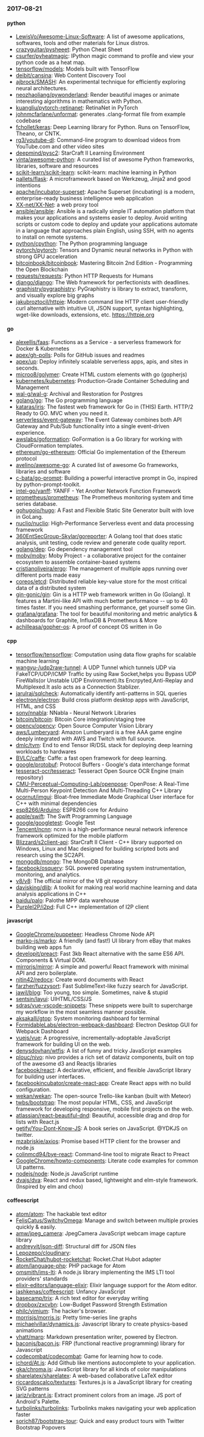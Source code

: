 ### 2017-08-21

#### python
* [LewisVo/Awesome-Linux-Software](https://github.com/LewisVo/Awesome-Linux-Software):  A list of awesome applications, softwares, tools and other materials for Linux distros.
* [crazyguitar/pysheeet](https://github.com/crazyguitar/pysheeet): Python Cheat Sheet
* [csurfer/pyheatmagic](https://github.com/csurfer/pyheatmagic): IPython magic command to profile and view your python code as a heat map.
* [tensorflow/models](https://github.com/tensorflow/models): Models built with TensorFlow
* [deibit/cansina](https://github.com/deibit/cansina): Web Content Discovery Tool
* [ajbrock/SMASH](https://github.com/ajbrock/SMASH): An experimental technique for efficiently exploring neural architectures.
* [neozhaoliang/pywonderland](https://github.com/neozhaoliang/pywonderland): Render beautiful images or animate interesting algorithms in mathematics with Python.
* [kuangliu/pytorch-retinanet](https://github.com/kuangliu/pytorch-retinanet): RetinaNet in PyTorch
* [johnmcfarlane/unformat](https://github.com/johnmcfarlane/unformat): generates .clang-format file from example codebase
* [fchollet/keras](https://github.com/fchollet/keras): Deep Learning library for Python. Runs on TensorFlow, Theano, or CNTK.
* [rg3/youtube-dl](https://github.com/rg3/youtube-dl): Command-line program to download videos from YouTube.com and other video sites
* [deepmind/pysc2](https://github.com/deepmind/pysc2): StarCraft II Learning Environment
* [vinta/awesome-python](https://github.com/vinta/awesome-python): A curated list of awesome Python frameworks, libraries, software and resources
* [scikit-learn/scikit-learn](https://github.com/scikit-learn/scikit-learn): scikit-learn: machine learning in Python
* [pallets/flask](https://github.com/pallets/flask): A microframework based on Werkzeug, Jinja2 and good intentions
* [apache/incubator-superset](https://github.com/apache/incubator-superset): Apache Superset (incubating) is a modern, enterprise-ready business intelligence web application
* [XX-net/XX-Net](https://github.com/XX-net/XX-Net): a web proxy tool
* [ansible/ansible](https://github.com/ansible/ansible): Ansible is a radically simple IT automation platform that makes your applications and systems easier to deploy. Avoid writing scripts or custom code to deploy and update your applications automate in a language that approaches plain English, using SSH, with no agents to install on remote systems.
* [python/cpython](https://github.com/python/cpython): The Python programming language
* [pytorch/pytorch](https://github.com/pytorch/pytorch): Tensors and Dynamic neural networks in Python with strong GPU acceleration
* [bitcoinbook/bitcoinbook](https://github.com/bitcoinbook/bitcoinbook): Mastering Bitcoin 2nd Edition - Programming the Open Blockchain
* [requests/requests](https://github.com/requests/requests): Python HTTP Requests for Humans 
* [django/django](https://github.com/django/django): The Web framework for perfectionists with deadlines.
* [graphistry/pygraphistry](https://github.com/graphistry/pygraphistry): PyGraphistry is library to extract, transform, and visually explore big graphs
* [jakubroztocil/httpie](https://github.com/jakubroztocil/httpie): Modern command line HTTP client  user-friendly curl alternative with intuitive UI, JSON support, syntax highlighting, wget-like downloads, extensions, etc. https://httpie.org

#### go
* [alexellis/faas](https://github.com/alexellis/faas):  Functions as a Service - a serverless framework for Docker & Kubernetes
* [apex/gh-polls](https://github.com/apex/gh-polls): Polls for GitHub issues and readmes
* [apex/up](https://github.com/apex/up): Deploy infinitely scalable serverless apps, apis, and sites in seconds.
* [microo8/golymer](https://github.com/microo8/golymer): Create HTML custom elements with go (gopherjs)
* [kubernetes/kubernetes](https://github.com/kubernetes/kubernetes): Production-Grade Container Scheduling and Management
* [wal-g/wal-g](https://github.com/wal-g/wal-g): Archival and Restoration for Postgres
* [golang/go](https://github.com/golang/go): The Go programming language
* [kataras/iris](https://github.com/kataras/iris): The fastest web framework for Go in (THIS) Earth. HTTP/2 Ready to GO. MVC when you need it.
* [serverless/event-gateway](https://github.com/serverless/event-gateway): The Event Gateway combines both API Gateway and Pub/Sub functionality into a single event-driven experience.
* [awslabs/goformation](https://github.com/awslabs/goformation): GoFormation is a Go library for working with CloudFormation templates.
* [ethereum/go-ethereum](https://github.com/ethereum/go-ethereum): Official Go implementation of the Ethereum protocol
* [avelino/awesome-go](https://github.com/avelino/awesome-go): A curated list of awesome Go frameworks, libraries and software
* [c-bata/go-prompt](https://github.com/c-bata/go-prompt): Building a powerful interactive prompt in Go, inspired by python-prompt-toolkit.
* [intel-go/yanff](https://github.com/intel-go/yanff): YANFF - Yet Another Network Function Framework
* [prometheus/prometheus](https://github.com/prometheus/prometheus): The Prometheus monitoring system and time series database.
* [gohugoio/hugo](https://github.com/gohugoio/hugo): A Fast and Flexible Static Site Generator built with love in GoLang.
* [nuclio/nuclio](https://github.com/nuclio/nuclio): High-Performance Serverless event and data processing framework
* [360EntSecGroup-Skylar/goreporter](https://github.com/360EntSecGroup-Skylar/goreporter): A Golang tool that does static analysis, unit testing, code review and generate code quality report.
* [golang/dep](https://github.com/golang/dep): Go dependency management tool
* [moby/moby](https://github.com/moby/moby): Moby Project - a collaborative project for the container ecosystem to assemble container-based systems
* [cristianoliveira/ergo](https://github.com/cristianoliveira/ergo): The management of multiple apps running over different ports made easy
* [coreos/etcd](https://github.com/coreos/etcd): Distributed reliable key-value store for the most critical data of a distributed system
* [gin-gonic/gin](https://github.com/gin-gonic/gin): Gin is a HTTP web framework written in Go (Golang). It features a Martini-like API with much better performance -- up to 40 times faster. If you need smashing performance, get yourself some Gin.
* [grafana/grafana](https://github.com/grafana/grafana): The tool for beautiful monitoring and metric analytics & dashboards for Graphite, InfluxDB & Prometheus & More
* [achilleasa/gopher-os](https://github.com/achilleasa/gopher-os): A proof of concept OS written in Go

#### cpp
* [tensorflow/tensorflow](https://github.com/tensorflow/tensorflow): Computation using data flow graphs for scalable machine learning
* [wangyu-/udp2raw-tunnel](https://github.com/wangyu-/udp2raw-tunnel): A UDP Tunnel which tunnels UDP via FakeTCP/UDP/ICMP Traffic by using Raw Socket,helps you Bypass UDP FireWalls(or Unstable UDP Environment).Its Encrpyted,Anti-Replay and Multiplexed.It aslo acts as a Connection Stablizer.
* [jarulraj/sqlcheck](https://github.com/jarulraj/sqlcheck): Automatically identify anti-patterns in SQL queries
* [electron/electron](https://github.com/electron/electron): Build cross platform desktop apps with JavaScript, HTML, and CSS
* [sony/nnabla](https://github.com/sony/nnabla): NNabla - Neural Network Libraries
* [bitcoin/bitcoin](https://github.com/bitcoin/bitcoin): Bitcoin Core integration/staging tree
* [opencv/opencv](https://github.com/opencv/opencv): Open Source Computer Vision Library
* [aws/Lumberyard](https://github.com/aws/Lumberyard): Amazon Lumberyard is a free AAA game engine deeply integrated with AWS and Twitch  with full source.
* [dmlc/tvm](https://github.com/dmlc/tvm): End to end Tensor IR/DSL stack for deploying deep learning workloads to hardwares
* [BVLC/caffe](https://github.com/BVLC/caffe): Caffe: a fast open framework for deep learning.
* [google/protobuf](https://github.com/google/protobuf): Protocol Buffers - Google's data interchange format
* [tesseract-ocr/tesseract](https://github.com/tesseract-ocr/tesseract): Tesseract Open Source OCR Engine (main repository)
* [CMU-Perceptual-Computing-Lab/openpose](https://github.com/CMU-Perceptual-Computing-Lab/openpose): OpenPose: A Real-Time Multi-Person Keypoint Detection And Multi-Threading C++ Library
* [ocornut/imgui](https://github.com/ocornut/imgui): Bloat-free Immediate Mode Graphical User interface for C++ with minimal dependencies
* [esp8266/Arduino](https://github.com/esp8266/Arduino): ESP8266 core for Arduino
* [apple/swift](https://github.com/apple/swift): The Swift Programming Language
* [google/googletest](https://github.com/google/googletest): Google Test
* [Tencent/ncnn](https://github.com/Tencent/ncnn): ncnn is a high-performance neural network inference framework optimized for the mobile platform
* [Blizzard/s2client-api](https://github.com/Blizzard/s2client-api): StarCraft II Client - C++ library supported on Windows, Linux and Mac designed for building scripted bots and research using the SC2API.
* [mongodb/mongo](https://github.com/mongodb/mongo): The MongoDB Database
* [facebook/osquery](https://github.com/facebook/osquery): SQL powered operating system instrumentation, monitoring, and analytics.
* [v8/v8](https://github.com/v8/v8): The official mirror of the V8 git repository
* [davisking/dlib](https://github.com/davisking/dlib): A toolkit for making real world machine learning and data analysis applications in C++
* [baidu/palo](https://github.com/baidu/palo): Palothe MPP data warehouse
* [PurpleI2P/i2pd](https://github.com/PurpleI2P/i2pd): Full C++ implementation of I2P client

#### javascript
* [GoogleChrome/puppeteer](https://github.com/GoogleChrome/puppeteer): Headless Chrome Node API
* [marko-js/marko](https://github.com/marko-js/marko): A friendly (and fast!) UI library from eBay that makes building web apps fun
* [developit/preact](https://github.com/developit/preact):  Fast 3kb React alternative with the same ES6 API. Components & Virtual DOM.
* [mirrorjs/mirror](https://github.com/mirrorjs/mirror): A simple and powerful React framework with minimal API and zero boilerplate.
* [nitin42/redocx](https://github.com/nitin42/redocx):  Create word documents with React
* [farzher/fuzzysort](https://github.com/farzher/fuzzysort): Fast SublimeText-like fuzzy search for JavaScript.
* [jawil/blog](https://github.com/jawil/blog): Too young, too simple. Sometimes, naive & stupid 
* [sentsin/layui](https://github.com/sentsin/layui): UIHTML/CSS/JS
* [sdras/vue-vscode-snippets](https://github.com/sdras/vue-vscode-snippets): These snippets were built to supercharge my workflow in the most seamless manner possible.
* [aksakalli/gtop](https://github.com/aksakalli/gtop): System monitoring dashboard for terminal
* [FormidableLabs/electron-webpack-dashboard](https://github.com/FormidableLabs/electron-webpack-dashboard): Electron Desktop GUI for Webpack Dashboard
* [vuejs/vue](https://github.com/vuejs/vue): A progressive, incrementally-adoptable JavaScript framework for building UI on the web.
* [denysdovhan/wtfjs](https://github.com/denysdovhan/wtfjs): A list of funny and tricky JavaScript examples
* [plouc/nivo](https://github.com/plouc/nivo): nivo provides a rich set of dataviz components, built on top of the awesome d3 and Reactjs libraries
* [facebook/react](https://github.com/facebook/react): A declarative, efficient, and flexible JavaScript library for building user interfaces.
* [facebookincubator/create-react-app](https://github.com/facebookincubator/create-react-app): Create React apps with no build configuration.
* [wekan/wekan](https://github.com/wekan/wekan): The open-source Trello-like kanban (built with Meteor)
* [twbs/bootstrap](https://github.com/twbs/bootstrap): The most popular HTML, CSS, and JavaScript framework for developing responsive, mobile first projects on the web.
* [atlassian/react-beautiful-dnd](https://github.com/atlassian/react-beautiful-dnd): Beautiful, accessible drag and drop for lists with React.js
* [getify/You-Dont-Know-JS](https://github.com/getify/You-Dont-Know-JS): A book series on JavaScript. @YDKJS on twitter.
* [mzabriskie/axios](https://github.com/mzabriskie/axios): Promise based HTTP client for the browser and node.js
* [colinmcd94/bye-react](https://github.com/colinmcd94/bye-react): Command-line tool to migrate React to Preact
* [GoogleChrome/howto-components](https://github.com/GoogleChrome/howto-components): Literate code examples for common UI patterns.
* [nodejs/node](https://github.com/nodejs/node): Node.js JavaScript runtime 
* [dvajs/dva](https://github.com/dvajs/dva):  React and redux based, lightweight and elm-style framework. (Inspired by elm and choo)

#### coffeescript
* [atom/atom](https://github.com/atom/atom): The hackable text editor
* [FelisCatus/SwitchyOmega](https://github.com/FelisCatus/SwitchyOmega): Manage and switch between multiple proxies quickly & easily.
* [amw/jpeg_camera](https://github.com/amw/jpeg_camera): JpegCamera  JavaScript webcam image capture library
* [andreyvit/json-diff](https://github.com/andreyvit/json-diff): Structural diff for JSON files
* [Lepozepo/cloudinary](https://github.com/Lepozepo/cloudinary): 
* [RocketChat/hubot-rocketchat](https://github.com/RocketChat/hubot-rocketchat): Rocket.Chat Hubot adapter
* [atom/language-php](https://github.com/atom/language-php): PHP package for Atom
* [omsmith/ims-lti](https://github.com/omsmith/ims-lti): A node.js library implementing the IMS LTI tool providers' standards
* [elixir-editors/language-elixir](https://github.com/elixir-editors/language-elixir): Elixir language support for the Atom editor.
* [jashkenas/coffeescript](https://github.com/jashkenas/coffeescript): Unfancy JavaScript
* [basecamp/trix](https://github.com/basecamp/trix): A rich text editor for everyday writing
* [dropbox/zxcvbn](https://github.com/dropbox/zxcvbn): Low-Budget Password Strength Estimation
* [philc/vimium](https://github.com/philc/vimium): The hacker's browser.
* [morrisjs/morris.js](https://github.com/morrisjs/morris.js): Pretty time-series line graphs
* [michaelvillar/dynamics.js](https://github.com/michaelvillar/dynamics.js): Javascript library to create physics-based animations
* [yhatt/marp](https://github.com/yhatt/marp): Markdown presentation writer, powered by Electron.
* [baconjs/bacon.js](https://github.com/baconjs/bacon.js): FRP (functional reactive programming) library for Javascript
* [codecombat/codecombat](https://github.com/codecombat/codecombat): Game for learning how to code.
* [ichord/At.js](https://github.com/ichord/At.js): Add Github like mentions autocomplete to your application.
* [gka/chroma.js](https://github.com/gka/chroma.js): JavaScript library for all kinds of color manipulations
* [sharelatex/sharelatex](https://github.com/sharelatex/sharelatex): A web-based collaborative LaTeX editor
* [riccardoscalco/textures](https://github.com/riccardoscalco/textures): Textures.js is a JavaScript library for creating SVG patterns
* [jariz/vibrant.js](https://github.com/jariz/vibrant.js): Extract prominent colors from an image. JS port of Android's Palette.
* [turbolinks/turbolinks](https://github.com/turbolinks/turbolinks): Turbolinks makes navigating your web application faster
* [sorich87/bootstrap-tour](https://github.com/sorich87/bootstrap-tour): Quick and easy product tours with Twitter Bootstrap Popovers
